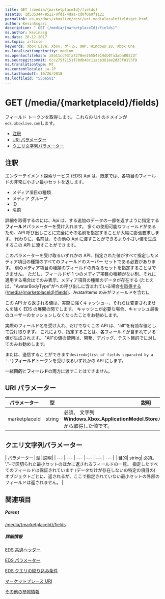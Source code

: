 ```yaml
---
title: GET (/media/{marketplaceId}/fields)
assetID: 1d535344-8522-0fd1-4daa-cd0f0a0f1121
permalink: en-us/docs/xboxlive/rest/uri-medialocalefieldsget.html
author: KevinAsgari
description: " GET (/media/{marketplaceId}/fields)"
ms.author: kevinasg
ms.date: 20-12-2017
ms.topic: article
keywords: Xbox Live, Xbox, ゲーム, UWP, Windows 10, Xbox One
ms.localizationpriority: medium
ms.openlocfilehash: a5b11cc93fa7278ee26554514db0fa3aba80523f
ms.sourcegitcommit: 6cc275f2151f78db40c11ace381ee2d35f0155f9
ms.translationtype: MT
ms.contentlocale: ja-JP
ms.lasthandoff: 10/26/2018
ms.locfileid: "5566581"
---
```

# <a name="get-mediamarketplaceidfields"></a>GET (/media/{marketplaceId}/fields)
フィールド トークンを取得します。 これらの Uri のドメインが`eds.xboxlive.com`します。
 
  * [注釈](#ID4EV)
  * [URI パラメーター](#ID4EGC)
  * [クエリ文字列パラメーター](#ID4ERC)
 
<a id="ID4EV"></a>

 
## <a name="remarks"></a>注釈
 
エンターテイメント探索サービス (EDS) Api は、既定では、各項目のフィールドの非常に小さい最小セットを返します。
 
   * メディア項目の種類
   * メディア グループ
   * ID
   * 名前
  
詳細を取得するのには、Api は、する追加のデータの一部を返すように指定する**フィールド**パラメーターを受け入れます。 多くの使用可能なフィールドがあるため、API 呼び出しごとに完全にその名前を指定することが大幅に膨張要求します。 代わりに、名前は、その他の Api に渡すことができるより小さい値を生成するこの API に渡すことができます。
 
このパラメーターを受け取るいずれかの API、指定された値がすべて指定したメディア項目の種類のすべてのフィールドのスーパー セットである必要があります。 別のメディア項目の種類のフィールドの異なるセットを指定することはできません。 ただし、フィールドが 1 つのメディア項目の種類がない別、それに適用する場合はでのみ表示、メディア項目の種類のデータが存在する (たとえば、"AvatarBodyType"がへの呼び出しに含まれている場合[を取得する (/media/{marketplaceId}/fields)]()、AvatarItems のみがフィールドを含む)。
 
この API から返される値は、実際に強くキャッシュ--、それらは変更されませんを除く EDS の展開の間でします。 キャッシュが必要な場合、キャッシュ最後のユーザーのセッションしなくなったことをお勧めします。
 
実際のフィールド名を受け入れ、だけでなくこの API は、"all"を有効な値として受け取ります。 これにより、指定することは、各フィールドが含まれている値が生成されます。 "All"の値の使用は、開発、デバッグ、テスト目的でに対してのみお勧めします。
 
または、送信することができます`desired={list of fields separated by a '.'}`**フィールド**トークンを受け取るいずれかの API にします。
 
一緒**目的**と**フィールド**の両方に渡すことはできません。
  
<a id="ID4EGC"></a>

 
## <a name="uri-parameters"></a>URI パラメーター
 
| パラメーター| 型| 説明| 
| --- | --- | --- | 
| marketplaceId| string| 必須。 文字列<b>Windows.Xbox.ApplicationModel.Store.Configuration.MarketplaceId</b>から取得した値です。| 
  
<a id="ID4ERC"></a>

 
## <a name="query-string-parameters"></a>クエリ文字列パラメーター
 
| パラメーター| 型| 説明| 
| --- | --- | --- | --- | --- | --- | 
| 目的| string| 必須。 '."-で区切られた最小セットのほかに返されるフィールドの一覧。 指定したすべてのフィールドは保証されています (データだけが存在しないの特定の項目の) オブジェクトごとに、返されるが、ここで指定されていない最小セットの外部のフィールドは返されません。 | 
  
<a id="ID4EMD"></a>

 
## <a name="see-also"></a>関連項目
 
<a id="ID4EOD"></a>

 
##### <a name="parent"></a>Parent 

[/media/{marketplaceId}/fields](uri-medialocalefields.md)

  
<a id="ID4EYD"></a>

 
##### <a name="further-information"></a>詳細情報 

[EDS 共通ヘッダー](../../additional/edscommonheaders.md)

 [EDS パラメーター](../../additional/edsparameters.md)

 [EDS クエリの絞り込み条件](../../additional/edsqueryrefiners.md)

 [マーケットプレース URI](atoc-reference-marketplace.md)

 [その他の参照情報](../../additional/atoc-xboxlivews-reference-additional.md)

   